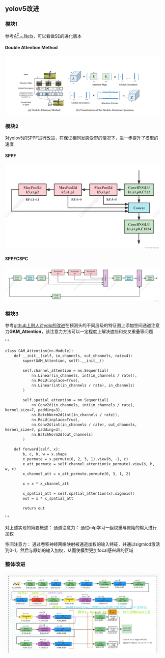 ## yolov5改进
### 模块1
参考[$A^2-Nets$]((https://arxiv.org/pdf/1810.11579.pdf))，可以看做SE的进化版本
#### Double Attention Method
![Double Attention](image.png)

### 模块2
对yolov5的SPPF进行改进，在保证相同发感受野的情况下，进一步提升了模型的速度

#### SPPF
![SPPF](image-2.png)
#### SPPFCSPC
![SPPFCSPC](image-1.png)

### 模块3
参考[github上别人对yolo的改进](https://github.com/sggq/improved-yolov5/blob/6a0e60a771907a0994af019c9283dfee2cac31d0/models/yolo.py#L42)在预测头的不同层级的特征图上添加空间通道注意力**GAM_Attention**，该注意力方法可以一定程度上解决遮挡和交叉重叠等问题

'''

    class GAM_Attention(nn.Module):  
        def __init__(self, in_channels, out_channels, rate=4):  
            super(GAM_Attention, self).__init__()  

            self.channel_attention = nn.Sequential(  
                nn.Linear(in_channels, int(in_channels / rate)),  
                nn.ReLU(inplace=True),  
                nn.Linear(int(in_channels / rate), in_channels)  
            )  
          
            self.spatial_attention = nn.Sequential(  
                nn.Conv2d(in_channels, int(in_channels / rate), kernel_size=7, padding=3),  
                nn.BatchNorm2d(int(in_channels / rate)),  
                nn.ReLU(inplace=True),  
                nn.Conv2d(int(in_channels / rate), out_channels, kernel_size=7, padding=3),  
                nn.BatchNorm2d(out_channels)  
            )  
          
        def forward(self, x):  
            b, c, h, w = x.shape  
            x_permute = x.permute(0, 2, 3, 1).view(b, -1, c)  
            x_att_permute = self.channel_attention(x_permute).view(b, h, w, c)  
            x_channel_att = x_att_permute.permute(0, 3, 1, 2)  
          
            x = x * x_channel_att  
          
            x_spatial_att = self.spatial_attention(x).sigmoid()  
            out = x * x_spatial_att  
          
            return out  

'''

对上述实现的简要概述：
通道注意力：
  通过mlp学习一组权重与原始的输入进行加权

空间注意力：
通过卷积神经网络映射被通道加权的输入特征，并通过sigmiod激活到0-1，然后与原始的输入加权，从而使模型更加focal感兴趣的区域

### 整体改进
![改进位置说明](图片1.png)
